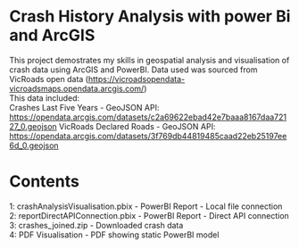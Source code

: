 # Crash History Analysis with power Bi and ArcGIS

This project demostrates my skills in geospatial analysis and visualisation of crash data using ArcGIS and PowerBI.
Data used was sourced from VicRoads open data (https://vicroadsopendata-vicroadsmaps.opendata.arcgis.com/)  
This data included:  
Crashes Last Five Years - GeoJSON API: https://opendata.arcgis.com/datasets/c2a69622ebad42e7baaa8167daa72127_0.geojson
VicRoads Declared Roads - GeoJSON API: https://opendata.arcgis.com/datasets/3f769db44819485caad22eb25197ee6d_0.geojson

# Contents

1: crashAnalysisVisualisation.pbix - PowerBI Report - Local file connection  
2: reportDirectAPIConnection.pbix - PowerBI Report - Direct API connection  
3: crashes_joined.zip - Downloaded crash data  
4: PDF Visualisation - PDF showing static PowerBI model
